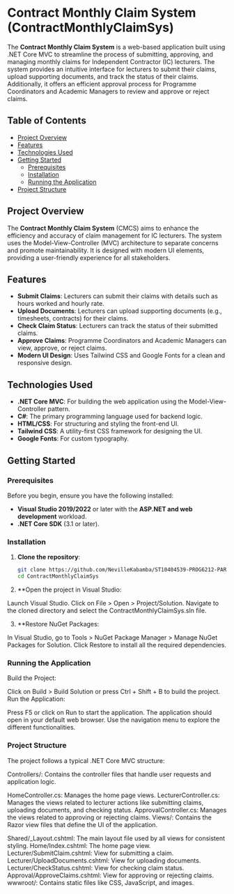﻿# Contract Monthly Claim System (ContractMonthlyClaimSys)

The **Contract Monthly Claim System** is a web-based application built using .NET Core MVC to streamline the process of submitting, approving, and managing monthly claims for Independent Contractor (IC) lecturers. The system provides an intuitive interface for lecturers to submit their claims, upload supporting documents, and track the status of their claims. Additionally, it offers an efficient approval process for Programme Coordinators and Academic Managers to review and approve or reject claims.

## Table of Contents

- [Project Overview](#project-overview)
- [Features](#features)
- [Technologies Used](#technologies-used)
- [Getting Started](#getting-started)
  - [Prerequisites](#prerequisites)
  - [Installation](#installation)
  - [Running the Application](#running-the-application)
- [Project Structure](#project-structure)


## Project Overview

The **Contract Monthly Claim System** (CMCS) aims to enhance the efficiency and accuracy of claim management for IC lecturers. The system uses the Model-View-Controller (MVC) architecture to separate concerns and promote maintainability. It is designed with modern UI elements, providing a user-friendly experience for all stakeholders.

## Features

- **Submit Claims**: Lecturers can submit their claims with details such as hours worked and hourly rate.
- **Upload Documents**: Lecturers can upload supporting documents (e.g., timesheets, contracts) for their claims.
- **Check Claim Status**: Lecturers can track the status of their submitted claims.
- **Approve Claims**: Programme Coordinators and Academic Managers can view, approve, or reject claims.
- **Modern UI Design**: Uses Tailwind CSS and Google Fonts for a clean and responsive design.

## Technologies Used

- **.NET Core MVC**: For building the web application using the Model-View-Controller pattern.
- **C#**: The primary programming language used for backend logic.
- **HTML/CSS**: For structuring and styling the front-end UI.
- **Tailwind CSS**: A utility-first CSS framework for designing the UI.
- **Google Fonts**: For custom typography.

## Getting Started

### Prerequisites

Before you begin, ensure you have the following installed:

- **Visual Studio 2019/2022** or later with the **ASP.NET and web development** workload.
- **.NET Core SDK** (3.1 or later).

### Installation

1. **Clone the repository**:
   ```bash
   git clone https://github.com/NevilleKabamba/ST10404539-PROG6212-PART-1.git
   cd ContractMonthlyClaimSys

2. **Open the project in Visual Studio:

Launch Visual Studio.
Click on File > Open > Project/Solution.
Navigate to the cloned directory and select the ContractMonthlyClaimSys.sln file.

3. **Restore NuGet Packages:

In Visual Studio, go to Tools > NuGet Package Manager > Manage NuGet Packages for Solution.
Click Restore to install all the required dependencies.

### Running the Application
Build the Project:

Click on Build > Build Solution or press Ctrl + Shift + B to build the project.
Run the Application:

Press F5 or click on Run to start the application.
The application should open in your default web browser. Use the navigation menu to explore the different functionalities.


### Project Structure

The project follows a typical .NET Core MVC structure:

Controllers/: Contains the controller files that handle user requests and application logic.

HomeController.cs: Manages the home page views.
LecturerController.cs: Manages the views related to lecturer actions like submitting claims, uploading documents, and checking status.
ApprovalController.cs: Manages the views related to approving or rejecting claims.
Views/: Contains the Razor view files that define the UI of the application.

Shared/_Layout.cshtml: The main layout file used by all views for consistent styling.
Home/Index.cshtml: The home page view.
Lecturer/SubmitClaim.cshtml: View for submitting a claim.
Lecturer/UploadDocuments.cshtml: View for uploading documents.
Lecturer/CheckStatus.cshtml: View for checking claim status.
Approval/ApproveClaims.cshtml: View for approving or rejecting claims.
wwwroot/: Contains static files like CSS, JavaScript, and images.